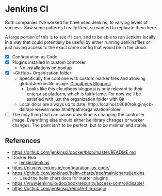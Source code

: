 # Jenkins CI

Both companies I've worked for have used Jenkins, to varying levels of success.
Saw some patterns I really liked, so wanted to replicate them here.

A large portion of this is to see if I can, and to be able to run Jenkins
locally in a way that could potentially be useful by either running Jenkinsfiles
or just having access to the exact same config that would be in the cloud.

- [x] Configuration as Code
- [x] Plugins installed in custom controller
  - No installations on bootup
- [x] ~GitHub~ Organization folder
  - Specifically the cool one with custom marker files and allowing
    global Jenkinsfile usage. [Cloudbees Blogpost](https://www.cloudbees.com/blog/ensuring-corporate-standards-pipelines-custom-marker-files)
    - Looks like this cloudbees blogpost is only relevant to their enterprise platform, which is fairly lame. For now we'll be satisfied with just the organization folder with Git
  - Local docs are always up to date: http://localhost:8080/plugin/job-dsl/api-viewer/index.html#path/organizationFolder
- [ ] The only thing that can cause downtime is changing the controller image. Everything
      else should either be library changes or worker changes. The point isn't
      to be perfect, but to be minimal and stable.

## References

- https://github.com/jenkinsci/docker/blob/master/README.md
- Docker Hub
  - [jenkins/jenkins](https://hub.docker.com/r/jenkins/jenkins)
- https://plugins.jenkins.io/configuration-as-code/
- https://github.com/jenkinsci/helm-charts/tree/main/charts/jenkins
  - Used the helm chart docs for starter plugins
- https://www.jenkins.io/doc/book/security/access-control/disable/
- https://github.com/jenkinsci/remote-file-plugin
